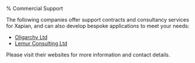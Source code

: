 % Commercial Support

The following companies offer support contracts and consultancy services
for Xapian, and can also develop bespoke applications to meet your needs:

* <a href='http://oligarchy.co.uk/xapian.html'>Oligarchy Ltd</a>
* <a href='http://www.lemurconsulting.com/'>Lemur Consulting Ltd</a>

Please visit their websites for more information and contact details.
